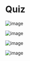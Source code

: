 # Quiz

![image](https://github.com/Tan12d/PWC_Programming_Fundamentals-Java/assets/100254217/a6b6b72e-4075-4fcf-93bc-3a1829f3c0dd)

![image](https://github.com/Tan12d/PWC_Programming_Fundamentals-Java/assets/100254217/1c6ee0ac-7db8-4eeb-97b0-adeb3d655944)

![image](https://github.com/Tan12d/PWC_Programming_Fundamentals-Java/assets/100254217/5f48b944-3e20-4a60-9311-a380177572a7)

![image](https://github.com/Tan12d/PWC_Programming_Fundamentals-Java/assets/100254217/500970c5-afc5-48fb-bc43-30f6d8cf9ca7)
